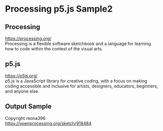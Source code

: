 # Processing p5.js Sample2

## Processing
https://processing.org/  
Processing is a flexible software sketchbook and a language for learning how to code within the context of the visual arts.   

## p5.js
https://p5js.org/  
p5.js is a JavaScript library for creative coding, with a focus on making coding accessible and inclusive for artists, designers, educators, beginners, and anyone else.  

## Output Sample


Copyright reona396  
https://openprocessing.org/sketch/918484  
